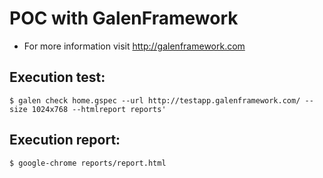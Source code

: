 # POC with GalenFramework #
* For more information visit http://galenframework.com

## Execution test: ##
```
$ galen check home.gspec --url http://testapp.galenframework.com/ --size 1024x768 --htmlreport reports'
```

## Execution report: ##
```
$ google-chrome reports/report.html
```